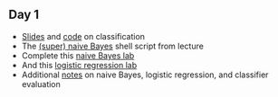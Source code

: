 
## Day 1

  * [Slides](https://www.slideshare.net/jakehofman/modeling-social-data-lecture-6-classification-with-naive-bayes) and [code](classification.ipynb) on classification
  * The [(super) naive Bayes](enron_naive_bayes.sh) shell script from lecture
  * Complete this [naive Bayes lab](https://rpubs.com/dvorakt/144238)
  * And this [logistic regression lab](https://rpubs.com/dvorakt/151334)
  * Additional [notes](https://github.com/jhofman/msd2017-notes/blob/master/lecture_9/lecture_9.pdf) on naive Bayes, logistic regression, and classifier evaluation

